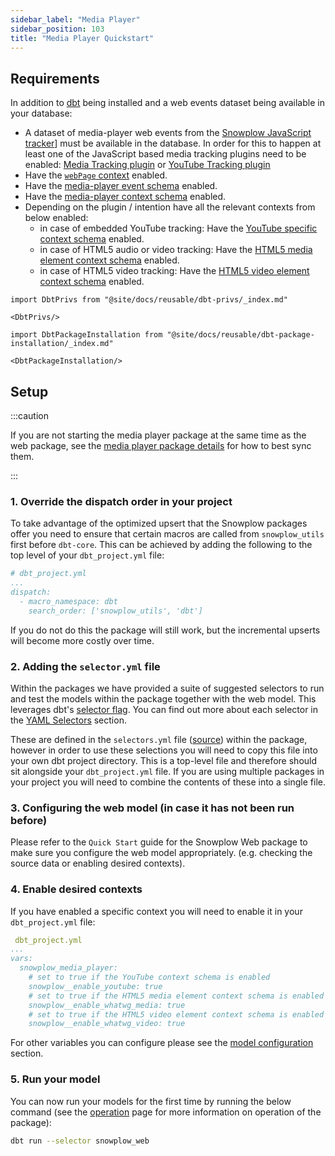 ```yaml
---
sidebar_label: "Media Player"
sidebar_position: 103
title: "Media Player Quickstart"
---
```


## Requirements


In addition to [dbt](https://github.com/dbt-labs/dbt) being installed and a web events dataset being available in your database:

- A dataset of media-player web events from the [Snowplow JavaScript tracker](/docs/collecting-data/collecting-from-own-applications/javascript-trackers/javascript-tracker/index.md)] must be available in the database. In order for this to happen at least one of the JavaScript based media tracking plugins need to be enabled: [Media Tracking plugin](/docs/collecting-data/collecting-from-own-applications/javascript-trackers/javascript-tracker/javascript-tracker-v3/plugins/media-tracking/index.md) or [YouTube Tracking plugin](/docs/collecting-data/collecting-from-own-applications/javascript-trackers/javascript-tracker/javascript-tracker-v3/plugins/youtube-tracking/index.md)
- Have the [`webPage` context](/docs/collecting-data/collecting-from-own-applications/javascript-trackers/javascript-tracker/javascript-tracker-v3/tracker-setup/initialization-options/index.md#adding-predefined-contexts) enabled.
- Have the [media-player event schema](https://github.com/snowplow/iglu-central/blob/master/schemas/com.snowplowanalytics.snowplow/media_player_event/jsonschema/1-0-0) enabled.
- Have the [media-player context schema](https://github.com/snowplow/iglu-central/blob/master/schemas/com.snowplowanalytics.snowplow/media_player/jsonschema/1-0-0) enabled.
- Depending on the plugin / intention have all the relevant contexts from below enabled:
  - in case of embedded YouTube tracking: Have the [YouTube specific context schema](https://github.com/snowplow/iglu-central/blob/master/schemas/com.youtube/youtube/jsonschema/1-0-0) enabled.
  - in case of HTML5 audio or video tracking: Have the [HTML5 media element context schema](https://github.com/snowplow/iglu-central/blob/master/schemas/org.whatwg/media_element/jsonschema/1-0-0) enabled.
  - in case of HTML5 video tracking: Have the [HTML5 video element context schema](https://github.com/snowplow/iglu-central/blob/master/schemas/org.whatwg/video_element/jsonschema/1-0-0) enabled.

```mdx-code-block
import DbtPrivs from "@site/docs/reusable/dbt-privs/_index.md"

<DbtPrivs/>
```

```mdx-code-block
import DbtPackageInstallation from "@site/docs/reusable/dbt-package-installation/_index.md"

<DbtPackageInstallation/>
```

## Setup

:::caution

If you are not starting the media player package at the same time as the web package, see the [media player package details](/docs/modeling-your-data/modeling-your-data-with-dbt/dbt-models/dbt-media-player-data-model/index.md#operating-with-the-web-package) for how to best sync them.

:::

### 1. Override the dispatch order in your project
To take advantage of the optimized upsert that the Snowplow packages offer you need to ensure that certain macros are called from `snowplow_utils` first before `dbt-core`. This can be achieved by adding the following to the top level of your `dbt_project.yml` file:

```yml
# dbt_project.yml
...
dispatch:
  - macro_namespace: dbt
    search_order: ['snowplow_utils', 'dbt']
```

If you do not do this the package will still work, but the incremental upserts will become more costly over time.

### 2. Adding the `selector.yml` file

Within the packages we have provided a suite of suggested selectors to run and test the models within the package together with the web model. This leverages dbt's [selector flag](https://docs.getdbt.com/reference/node-selection/syntax). You can find out more about each selector in the [YAML Selectors](/docs/modeling-your-data/modeling-your-data-with-dbt/dbt-operation/index.md#yaml-selectors) section.

These are defined in the `selectors.yml` file ([source](https://github.com/snowplow/dbt-snowplow-media-player/blob/main/selectors.yml)) within the package, however in order to use these selections you will need to copy this file into your own dbt project directory. This is a top-level file and therefore should sit alongside your `dbt_project.yml` file. If you are using multiple packages in your project you will need to combine the contents of these into a single file.

### 3. Configuring the web model (in case it has not been run before)

Please refer to the `Quick Start` guide for the Snowplow Web package to make sure you configure the web model appropriately. (e.g. checking the source data or enabling desired contexts).

### 4. Enable desired contexts

If you have enabled a specific context you will need to enable it in your `dbt_project.yml` file:

```yaml
 dbt_project.yml
...
vars:
  snowplow_media_player:
    # set to true if the YouTube context schema is enabled
    snowplow__enable_youtube: true
    # set to true if the HTML5 media element context schema is enabled
    snowplow__enable_whatwg_media: true
    # set to true if the HTML5 video element context schema is enabled
    snowplow__enable_whatwg_video: true
```

For other variables you can configure please see the [model configuration](/docs/modeling-your-data/modeling-your-data-with-dbt/dbt-configuration/index.md#model-configuration) section.

### 5. Run your model

You can now run your models for the first time by running the below command (see the [operation](/docs/modeling-your-data/modeling-your-data-with-dbt/dbt-operation/index.md) page for more information on operation of the package):

```bash
dbt run --selector snowplow_web
```
